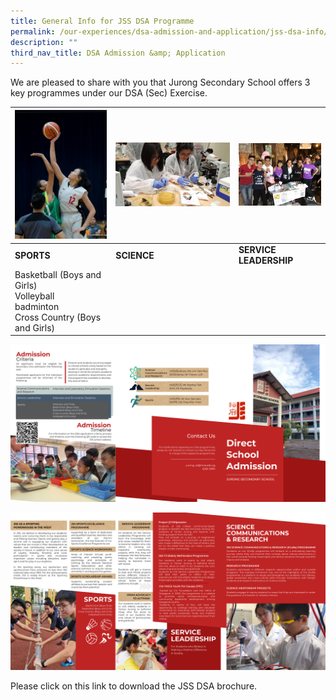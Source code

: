 ```yaml
---
title: General Info for JSS DSA Programme
permalink: /our-experiences/dsa-admission-and-application/jss-dsa-info/
description: ""
third_nav_title: DSA Admission &amp; Application
---
```

We are pleased to share with you that Jurong Secondary School offers 3 key programmes under our DSA (Sec) Exercise.



| ![](/images/sports.jpg) | ![](/images/science%20communication%20n%20research.jpg) | ![](/images/proj%20compassion.jpg) |
| -------- | -------- | -------- |
| **SPORTS**    | **SCIENCE**    | **SERVICE LEADERSHIP**    |
| Basketball (Boys and Girls)<br>Volleyball<br>badminton<br>Cross Country (Boys and Girls)    |   |   |


![](/images/DSA%20Brochure%202022%20External.png)

![](/images/DSA%20Brochure%202022%20Internal.png)

Please click on this link to download the JSS DSA brochure.